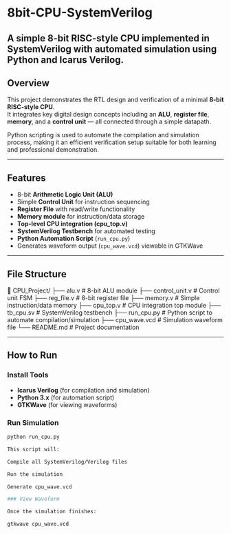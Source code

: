 # 8bit-CPU-SystemVerilog
A simple 8-bit RISC-style CPU implemented in SystemVerilog with automated simulation using Python and Icarus Verilog.
---

## Overview
This project demonstrates the RTL design and verification of a minimal **8-bit RISC-style CPU**.  
It integrates key digital design concepts including an **ALU**, **register file**, **memory**, and a **control unit** — all connected through a simple datapath.

Python scripting is used to automate the compilation and simulation process, making it an efficient verification setup suitable for both learning and professional demonstration.

---

## Features
- 8-bit **Arithmetic Logic Unit (ALU)**
- Simple **Control Unit** for instruction sequencing
- **Register File** with read/write functionality
- **Memory module** for instruction/data storage
- **Top-level CPU integration (cpu_top.v)**
- **SystemVerilog Testbench** for automated testing
- **Python Automation Script** (`run_cpu.py`)
- Generates waveform output (`cpu_wave.vcd`) viewable in GTKWave

---

## File Structure
📁 CPU_Project/
├── alu.v # 8-bit ALU module
├── control_unit.v # Control unit FSM
├── reg_file.v # 8-bit register file
├── memory.v # Simple instruction/data memory
├── cpu_top.v # CPU integration top module
├── tb_cpu.sv # SystemVerilog testbench
├── run_cpu.py # Python script to automate compilation/simulation
├── cpu_wave.vcd # Simulation waveform file
└── README.md # Project documentation


---

## How to Run

### Install Tools
- **Icarus Verilog** (for compilation and simulation)  
- **Python 3.x** (for automation script)  
- **GTKWave** (for viewing waveforms)

### Run Simulation
```bash
python run_cpu.py

This script will:

Compile all SystemVerilog/Verilog files

Run the simulation

Generate cpu_wave.vcd

### View Waveform

Once the simulation finishes:

gtkwave cpu_wave.vcd



